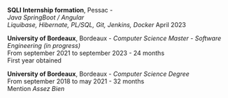 **SQLI Internship formation**, Pessac -  
*Java SpringBoot / Angular*  
*Liquibase, Hibernate, PL/SQL, Git, Jenkins, Docker* 
April 2023

**University of Bordeaux**, Bordeaux - *Computer Science Master - Software Engineering (in progress)*     
From september 2021 to september 2023 - 24 months    
First year obtained  
    
**University of Bordeaux**, Bordeaux - *Computer Science Degree*    
From september 2018 to may 2021 - 32 months    
Mention *Assez Bien*   
  